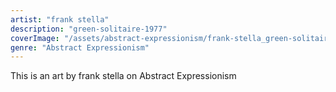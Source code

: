 ```yaml
---
artist: "frank stella"
description: "green-solitaire-1977"
coverImage: "/assets/abstract-expressionism/frank-stella_green-solitaire-1977.jpg"
genre: "Abstract Expressionism"
---
```

This is an art by frank stella on Abstract Expressionism

